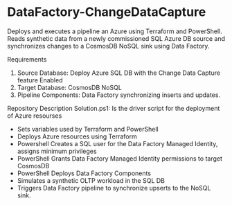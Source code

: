 # DataFactory-ChangeDataCapture
Deploys and executes a pipeline an Azure using Terraform and PowerShell. 
Reads synthetic data from a newly commissioned SQL Azure DB source and synchronizes changes to a CosmosDB NoSQL sink using Data Factory. 

Requirements
1. Source Database: Deploy Azure SQL DB with the Change Data Capture feature Enabled
2. Target Database: CosmosDB NoSQL
3. Pipeline Components: Data Factory synchronizing inserts and updates.

Repository Description
Solution.ps1: Is the driver script for the deployment of Azure resourses
 - Sets variables used by Terraform and PowerShell 
 - Deploys Azure resources using Terraform
 - Powershell Creates a SQL user for the Data Factory Managed Identity, assigns minimum privileges
 - PowerShell Grants Data Factory Managed Identity permissions to target CosmosDB
 - PowerShell Deploys Data Factory Components
 - Simulates a synthetic OLTP workload in the SQL DB
 - Triggers Data Factory pipeline to synchronize upserts to the NoSQL sink.


